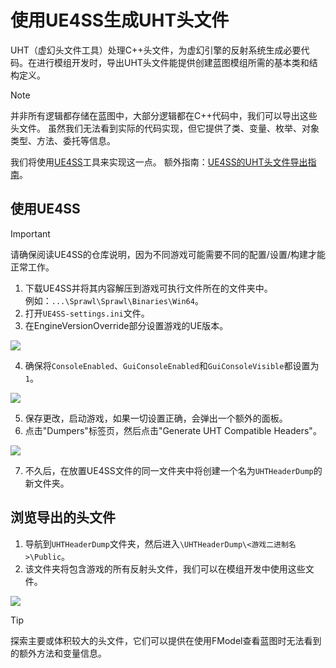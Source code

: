 # 使用UE4SS生成UHT头文件
UHT（虚幻头文件工具）处理C++头文件，为虚幻引擎的反射系统生成必要代码。在进行模组开发时，导出UHT头文件能提供创建蓝图模组所需的基本类和结构定义。

> [!NOTE]  
> 并非所有逻辑都存储在蓝图中，大部分逻辑都在C++代码中，我们可以导出这些头文件。
> 虽然我们无法看到实际的代码实现，但它提供了类、变量、枚举、对象类型、方法、委托等信息。

我们将使用[UE4SS](https://github.com/UE4SS-RE/RE-UE4SS)工具来实现这一点。
额外指南：[UE4SS的UHT头文件导出指南](https://docs.ue4ss.com/dev/feature-overview/dumpers.html#unreal-header-tool-uht-dumper)。

## 使用UE4SS
> [!IMPORTANT]
> 请确保阅读UE4SS的仓库说明，因为不同游戏可能需要不同的配置/设置/构建才能正常工作。

1. 下载UE4SS并将其内容解压到游戏可执行文件所在的文件夹中。<br>
例如：`...\Sprawl\Sprawl\Binaries\Win64`。
2. 打开`UE4SS-settings.ini`文件。
3. 在EngineVersionOverride部分设置游戏的UE版本。

![](/Media/UHT/1.png)

4. 确保将`ConsoleEnabled`、`GuiConsoleEnabled`和`GuiConsoleVisible`都设置为`1`。

![](/Media/UHT/2.png)

5. 保存更改，启动游戏，如果一切设置正确，会弹出一个额外的面板。
6. 点击"Dumpers"标签页，然后点击"Generate UHT Compatible Headers"。

![](/Media/UHT/3.png)

7. 不久后，在放置UE4SS文件的同一文件夹中将创建一个名为`UHTHeaderDump`的新文件夹。

## 浏览导出的头文件
1. 导航到`UHTHeaderDump`文件夹，然后进入`\UHTHeaderDump\<游戏二进制名>\Public`。
2. 该文件夹将包含游戏的所有反射头文件，我们可以在模组开发中使用这些文件。

![](/Media/UHT/4.png)

> [!TIP]  
> 探索主要或体积较大的头文件，它们可以提供在使用FModel查看蓝图时无法看到的额外方法和变量信息。